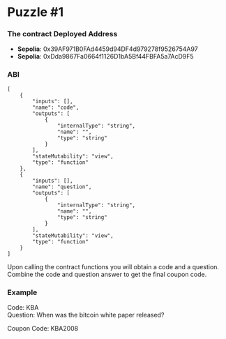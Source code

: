 # Puzzle #1

### The contract Deployed Address
 - <b>Sepolia</b>: 0x39AF971B0FAd4459d94DF4d979278f9526754A97
 - <b>Sepolia</b>: 0xDda9867Fa0664f1126D1bA5Bf44FBFA5a7AcD9F5
 
 
### ABI
```
[
	{
		"inputs": [],
		"name": "code",
		"outputs": [
			{
				"internalType": "string",
				"name": "",
				"type": "string"
			}
		],
		"stateMutability": "view",
		"type": "function"
	},
	{
		"inputs": [],
		"name": "question",
		"outputs": [
			{
				"internalType": "string",
				"name": "",
				"type": "string"
			}
		],
		"stateMutability": "view",
		"type": "function"
	}
]
```

Upon calling the contract functions you will obtain a code and a question. Combine the code and question answer to get the final coupon code.

### Example

Code: KBA  
Question: When was the bitcoin white paper released?  

Coupon Code: KBA2008

